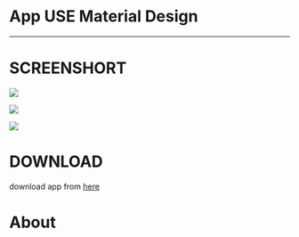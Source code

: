 # App USE Material Design

******

# SCREENSHORT #



![](https://raw.githubusercontent.com/adamin1990/MaterialWpp/master/wpp/app/img/device-2015-12-21-104733.png)

![](https://raw.githubusercontent.com/adamin1990/MaterialWpp/master/wpp/app/img/device-2015-12-21-104811.png)

![](https://raw.githubusercontent.com/adamin1990/MaterialWpp/master/wpp/app/img/device-2015-12-21-104835.png)

# DOWNLOAD #

download app from [here](/adamin1990/MaterialWpp/raw/master/wpp/app/app-release.apk)

# About #


